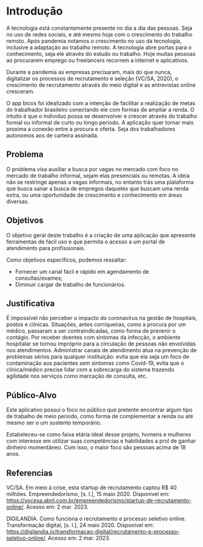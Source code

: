 # Introdução


A tecnologia está constantemente presente no dia a dia das pessoas. Seja no uso de redes sociais, e até mesmo hoje com o crescimento do trabalho remoto. Após pandemia  notamos o crescimento no uso da tecnologia, inclusive a adaptação ao trabalho remoto. A tecnologia abre portas para o conhecimento, seja ele através do estudo ou trabalho. Hoje muitas pessoas ao procurarem emprego ou freelancers recorrem a internet e aplicativos. 

Durante a pandemia as empresas precisaram, mais do que nunca, digitalizar os processos de recrutamento e seleção (VC/SA, 2020), o crescimento de recrutamento através do meio digital e as entrevistas online cresceram. 

O app bicos foi idealizado com a intenção de facilitar a realização de metas do trabalhador brasileiro conectando ele com formas de ampliar a renda.  O intuito é que o individuo possa se desenvolver e crescer através do trabalho formal ou informal de curto ou longo periodo.  A aplicação quer tornar mais proxima a conexão entre a procura e oferta. Seja dos trabalhadores autonomos aos de carteira assinada.


## Problema
O problema visa auxiliar a busca por vagas no mercado com foco no mercado de trabalho informal, sejam elas presenciais ou remotas. A ideia não se restringe apenas a vagas informais, no entanto trás uma plataforma que busca sanar a busca de empregos daqueles que buscam uma renda extra, ou uma oportunidade de crescimento e conhecimento em áreas diversas. 

## Objetivos

O objetivo geral deste trabalho é a criação de uma aplicação que apresente ferramentas de fácil uso e que permita o acesso a um portal de atendimento para profissionais.

Como objetivos específicos, podemos ressaltar:
- Fornecer um canal fácil e rápido em agendamento de consultas/exames;
- Diminuir cargar de trabalho de funcionários.

## Justificativa

É impossível não perceber o impacto do coronavírus na gestão de hospitais, postos e clínicas. Situações, antes corriqueiras, como a procura por um médico, passaram a ser contraindicadas, como forma de prevenir o contágio. Por receber doentes com sintomas da infecção, o ambiente hospitalar se tornou impróprio para a circulação de pessoas não envolvidas nos atendimentos. Administrar canais de atendimento atua na prevenção de problemas sérios para qualquer instituição: evita que ela seja um foco de contaminação aos pacientes sem sintomas como Covid-19,  evita que o clínica/médico precise lidar com a sobrecarga do sistema trazendo agilidade nos serviços como marcação de consulta, etc.

## Público-Alvo

Este aplicativo possui o foco no público que pretente encontrar algum tipo de trabalho de meio período, como forma de complementar a renda ou até mesmo ser o um sustento temporário.

Estabeleceu-se como faixa etária ideal desse projeto, homens e mulheres com interesse em utilizar suas competências e habilidades a prol de ganhar dinheiro momentâneo. Com isso, o maior foco são pessoas acima de 18 anos.

## Referencias

VC/SA. Em meio à crise, esta startup de recrutamento captou R$ 40 milhões. Empreendedorismo, [s. l.], 15 maio 2020. Disponível em: https://vocesa.abril.com.br/empreendedorismo/startup-de-recrutamento-online/. Acesso em: 2 mar. 2023.

DIGILANDIA. Como funciona o recrutamento e processo seletivo online. Transformação digital, [s. l.], 24 maio 2020. Disponível em: https://digilandia.io/transformacao-digital/recrutamento-e-processo-seletivo-online/. Acesso em: 2 mar. 2023.
